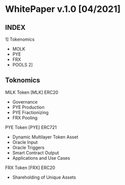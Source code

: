 # WhitePaper v.1.0 [04/2021]

## INDEX

1] Tokenomics
+ MOLK
+ PYE
+ FRX
+ POOLS
2] 


## Toknomics

MILK Token [MLK] ERC20

+ Governance
+ PYE Production
+ PYE Fractionizing
+ FRX Pooling

PYE Token [PYE] ERC721

+ Dynamic Multilayer Token Asset
+ Oracle Input 
+ Oracle Triggers
+ Smart Contract Output
+ Applications and Use Cases

FRX Token [FRX] ERC20

+ Shareholding of Unique Assets


## 
